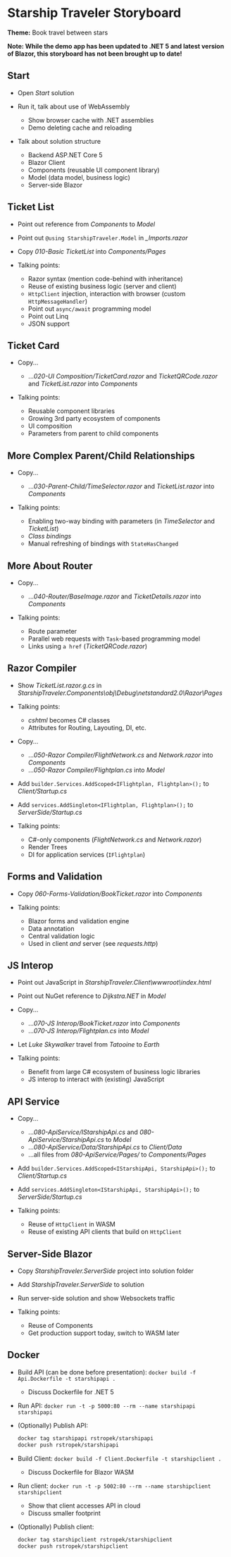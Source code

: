 # Starship Traveler Storyboard

**Theme:** Book travel between stars

**Note: While the demo app has been updated to .NET 5 and latest version of Blazor, this storyboard has not been brought up to date!**

## Start

* Open *Start* solution

* Run it, talk about use of WebAssembly
  * Show browser cache with .NET assemblies
  * Demo deleting cache and reloading

* Talk about solution structure
  * Backend ASP.NET Core 5
  * Blazor Client
  * Components (reusable UI component library)
  * Model (data model, business logic)
  * Server-side Blazor

## Ticket List

* Point out reference from *Components* to *Model*

* Point out `@using StarshipTraveler.Model` in *_Imports.razor*

* Copy *010-Basic TicketList* into *Components/Pages*

* Talking points:
  * Razor syntax (mention code-behind with inheritance)
  * Reuse of existing business logic (server and client)
  * `HttpClient` injection, interaction with browser (custom `HttpMessageHandler`)
  * Point out `async/await` programming model
  * Point out Linq
  * JSON support

## Ticket Card

* Copy...
  * ...*020-UI Composition/TicketCard.razor* and *TicketQRCode.razor* and *TicketList.razor* into *Components*

* Talking points:
  * Reusable component libraries
  * Growing 3rd party ecosystem of components
  * UI composition
  * Parameters from parent to child components

## More Complex Parent/Child Relationships

* Copy...
  * ...*030-Parent-Child/TimeSelector.razor* and *TicketList.razor* into *Components*

* Talking points:
  * Enabling two-way binding with parameters (in *TimeSelector* and *TicketList*)
  * *Class bindings*
  * Manual refreshing of bindings with `StateHasChanged`

## More About Router

* Copy...
  * ...*040-Router/BaseImage.razor* and *TicketDetails.razor* into *Components*

* Talking points:
  * Route parameter
  * Parallel web requests with `Task`-based programming model
  * Links using `a href` (*TicketQRCode.razor*)

## Razor Compiler

* Show *TicketList.razor.g.cs* in *StarshipTraveler.Components\obj\Debug\netstandard2.0\Razor\Pages*

* Talking points:
  * *cshtml* becomes C# classes
  * Attributes for Routing, Layouting, DI, etc.

* Copy...
  * ...*050-Razor Compiler/FlightNetwork.cs* and *Network.razor* into *Components*
  * ...*050-Razor Compiler/Flightplan.cs* into *Model*

* Add `builder.Services.AddScoped<IFlightplan, Flightplan>();` to *Client/Startup.cs*
* Add `services.AddSingleton<IFlightplan, Flightplan>();` to *ServerSide/Startup.cs*

* Talking points:
  * C#-only components (*FlightNetwork.cs* and *Network.razor*)
  * Render Trees
  * DI for application services (`IFlightplan`)

## Forms and Validation

* Copy *060-Forms-Validation/BookTicket.razor* into *Components*

* Talking points:
  * Blazor forms and validation engine
  * Data annotation
  * Central validation logic
  * Used in client *and* server (see *requests.http*)

## JS Interop

* Point out JavaScript in *StarshipTraveler.Client\wwwroot\index.html*

* Point out NuGet reference to *Dijkstra.NET* in *Model*

* Copy...
  * ...*070-JS Interop/BookTicket.razor* into *Components*
  * ...*070-JS Interop/Flightplan.cs* into *Model*

* Let *Luke Skywalker* travel from *Tatooine* to *Earth*

* Talking points:
  * Benefit from large C# ecosystem of business logic libraries
  * JS interop to interact with (existing) JavaScript

## API Service

* Copy...
  * ...*080-ApiService/IStarshipApi.cs* and *080-ApiService/StarshipApi.cs* to *Model*
  * ...*080-ApiService/Data/StarshipApi.cs* to *Client/Data*
  * ...all files from *080-ApiService/Pages/* to *Components/Pages*

* Add `builder.Services.AddScoped<IStarshipApi, StarshipApi>();` to *Client/Startup.cs*
* Add `services.AddSingleton<IStarshipApi, StarshipApi>();` to *ServerSide/Startup.cs*

* Talking points:
  * Reuse of `HttpClient` in WASM
  * Reuse of existing API clients that build on `HttpClient`

## Server-Side Blazor

* Copy *StarshipTraveler.ServerSide* project into solution folder

* Add *StarshipTraveler.ServerSide* to solution

* Run server-side solution and show Websockets traffic

* Talking points:
  * Reuse of Components
  * Get production support today, switch to WASM later

## Docker

* Build API (can be done before presentation): `docker build -f Api.Dockerfile -t starshipapi .`
  * Discuss Dockerfile for .NET 5
* Run API: `docker run -t -p 5000:80 --rm --name starshipapi starshipapi`
* (Optionally) Publish API:

  ```bash
  docker tag starshipapi rstropek/starshipapi
  docker push rstropek/starshipapi
  ```
  
* Build Client: `docker build -f Client.Dockerfile -t starshipclient .`
  * Discuss Dockerfile for Blazor WASM
* Run client: `docker run -t -p 5002:80 --rm --name starshipclient starshipclient`
  * Show that client accesses API in cloud
  * Discuss smaller footprint
* (Optionally) Publish client:

  ```bash
  docker tag starshipclient rstropek/starshipclient
  docker push rstropek/starshipclient
  ```
